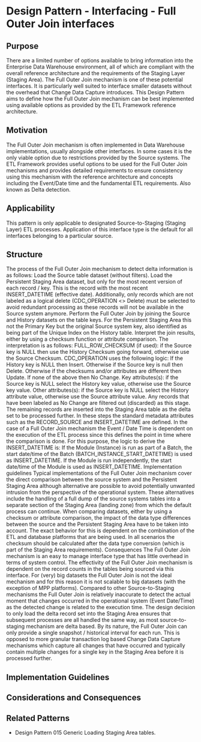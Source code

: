 # Design Pattern - Interfacing - Full Outer Join interfaces

## Purpose

There are a limited number of options available to bring information into the Enterprise Data Warehouse environment, all of which are compliant with the overall reference architecture and the requirements of the Staging Layer (Staging Area). The Full Outer Join mechanism is one of these potential interfaces. It is particularly well suited to interface smaller datasets without the overhead that Change Data Capture introduces.  This Design Pattern aims to define how the Full Outer Join mechanism can be best implemented using available options as provided by the ETL Framework reference architecture.

## Motivation

The Full Outer Join mechanism is often implemented in Data Warehouse implementations, usually alongside other interfaces. In some cases it is the only viable option due to restrictions provided by the Source systems. The ETL Framework provides useful options to be used for the Full Outer Join mechanisms and provides detailed requirements to ensure consistency using this mechanism with the reference architecture and concepts including the Event/Date time and the fundamental ETL requirements.
Also known as
Delta detection.

## Applicability

This pattern is only applicable to designated Source-to-Staging (Staging Layer) ETL processes. Application of this interface type is the default for all interfaces belonging to a particular source.

## Structure

The process of the Full Outer Join mechanism to detect delta information is as follows:
Load the Source table dataset (without filters).
Load the Persistent Staging Area dataset, but only for the most recent version of each record / key. This is the record with the most recent INSERT_DATETIME (effective date). Additionally, only records which are not labeled as a logical delete (CDC_OPERATION <> Delete) must be selected to avoid redundant processing as these records will not be available in the Source system anymore.
Perform the Full Outer Join by joining the Source and History datasets on the table keys. For the Persistent Staging Area this not the Primary Key but the original Source system key, also identified as being part of the Unique Index on the History table.
Interpret the join results, either by using a checksum function or attribute comparison.  The interpretation is as follows:
FULL_ROW_CHECKSUM (if used): if the Source key is NULL then use the History Checksum going forward, otherwise use the Source Checksum.
CDC_OPERATION uses the following logic:
If the History key is NULL then Insert.
Otherwise if the Source key is null then Delete.
Otherwise if the checksums and/or attributes are different then Update.
If none of the above then No Change.
Key attributes(s): if the Source key is NULL select the History key value, otherwise use the Source key value.
Other attributes(s): if the Source key is NULL select the History attribute value, otherwise use the Source attribute value.
Any records that have been labeled as No Change are filtered out (discarded) as this stage.
The remaining records are inserted into the Staging Area table as the delta set to be processed further. In these steps the standard metadata attributes such as the RECORD_SOURCE and INSERT_DATETIME are defined.
In the case of a Full Outer Join mechanism the Event / Date Time is dependent on the execution of the ETL process since this defines the point in time where the comparison is done. For this purpose, the logic to derive the INSERT_DATETIME is:
If the Module (Instance) is run as part of a Batch, the start date/time of the Batch (BATCH_INSTANCE_START_DATETIME) is used as INSERT_DATETIME.
If the Module is run independently, the start date/time of the Module is used as INSERT_DATETIME.
Implementation guidelines
Typical implementations of the Full Outer Join mechanism cover the direct comparison between the source system and the Persistent Staging Area although alternative are possible to avoid potentially unwanted intrusion from the perspective of the operational system. These alternatives include the handling of a full dump of the source systems tables into a separate section of the Staging Area (landing zone) from which the default process can continue.
When comparing datasets, either by using a checksum or attribute comparison, the impact of the data type differences between the source and the Persistent Staging Area have to be taken into account. The exact behavior for this is dependent on the combination of the ETL and database platforms that are being used. In all scenarios the checksum should be calculated after the data type conversion (which is part of the Staging Area requirements).
Consequences
The Full Outer Join mechanism is an easy to manage interface type that has little overhead in terms of system control.
The effectivity of the Full Outer Join mechanism is dependent on the record counts in the tables being sourced via this interface. For (very) big datasets the Full Outer Join is not the ideal mechanism and for this reason it is not scalable to big datasets (with the exception of MPP platforms).
Compared to other Source-to-Staging mechanisms the Full Outer Join is relatively inaccurate to detect the actual moment that changes occurred in the operational system (Event Date/Time) as the detected change is related to the execution time.
The design decision to only load the delta record set into the Staging Area ensures that subsequent processes are all handled the same way, as most source-to-staging mechanism are delta based.
By its nature, the Full Outer Join can only provide a single snapshot / historical interval for each run. This is opposed to more granular transaction log based Change Data Capture mechanisms which capture all changes that have occurred and typically contain multiple changes for a single key in the Staging Area before it is processed further.

## Implementation Guidelines

## Considerations and Consequences

## Related Patterns

* Design Pattern 015  Generic  Loading Staging Area tables.
